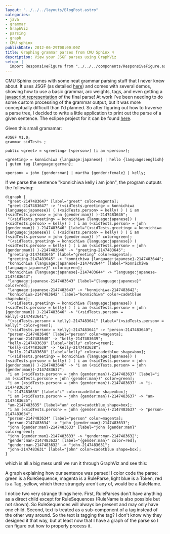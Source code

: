 ```yaml
---
layout: "../../../layouts/BlogPost.astro"
categories:
- java
- grammar
- GraphViz
- parsing
- graph
- CMU sphinx
publishDate: 2012-06-29T00:00:00Z
title: Graphing grammar parses from CMU Sphinx 4
description: View your JSGF parses using GraphViz
setup: |
  import ResponsiveFigure from "../../../components/ResponsiveFigure.astro"
---
```


CMU Sphinx comes with some neat grammar parsing stuff that I never knew about. It uses JSGF (as detailed [here](http://cmusphinx.sourceforge.net/sphinx4/javadoc/edu/cmu/sphinx/jsgf/JSGFGrammar.html)) and comes with several demos, showing how to use a basic grammar, arc weights, tags, and even getting a [javascript representation](http://cmusphinx.sourceforge.net/sphinx4/src/apps/edu/cmu/sphinx/demo/jsapi/tags/README.html) of the final parse! At work I've been needing to do some custom processing of the grammar output, but it was more conceptually difficult than I'd planned. So after figuring out how to traverse a parse tree, I decided to write a little application to print out the parse of a given sentence. The eclipse project for it can be found [here](https://sites.google.com/site/complingfiles/files/ParsePrinter.zip?attredirects=0&amp;d=1).

Given this small gramamar:

```plaintext
#JSGF V1.0;
grammar sidTests ;

public <greet> = <greeting> [<person>] [i am <person>];

<greeting> = konnichiwa {language:japanese} | hello {language:english} | guten tag {language:german};

<person> = john {gender:man} | martha {gender:female} | kelly;
```

If we parse the sentence "konnichiwa kelly i am john", the program outputs the following:

```plaintext
digraph {
 "greet-2147483647" [label="greet" color=magenta];
 "greet-2147483647" -> "(<sidTests.greeting> = konnichiwa {language:japanese}) ( (<sidTests.person> = kelly) ) ( i am (<sidTests.person> = john {gender:man}) )-2147483646";
 "(<sidTests.greeting> = konnichiwa {language:japanese}) ( (<sidTests.person> = kelly) ) ( i am (<sidTests.person> = john {gender:man}) )-2147483646" [label="(<sidTests.greeting> = konnichiwa {language:japanese}) ( (<sidTests.person> = kelly) ) ( i am (<sidTests.person> = john {gender:man}) )" color=green];
 "(<sidTests.greeting> = konnichiwa {language:japanese}) ( (<sidTests.person> = kelly) ) ( i am (<sidTests.person> = john {gender:man}) )-2147483646" -> "greeting-2147483645";
 "greeting-2147483645" [label="greeting" color=magenta];
 "greeting-2147483645" -> "konnichiwa {language:japanese}-2147483644";
 "konnichiwa {language:japanese}-2147483644" [label="konnichiwa {language:japanese}" color=green];
 "konnichiwa {language:japanese}-2147483644" -> "language:japanese-2147483643";
 "language:japanese-2147483643" [label="{language:japanese}" color=red];
 "language:japanese-2147483643" -> "konnichiwa-2147483642";
 "konnichiwa-2147483642" [label="konnichiwa" color=cadetblue shape=box];
 "(<sidTests.greeting> = konnichiwa {language:japanese}) ( (<sidTests.person> = kelly) ) ( i am (<sidTests.person> = john {gender:man}) )-2147483646" -> "(<sidTests.person> = kelly)-2147483641";
 "(<sidTests.person> = kelly)-2147483641" [label="(<sidTests.person> = kelly)" color=green];
 "(<sidTests.person> = kelly)-2147483641" -> "person-2147483640";
 "person-2147483640" [label="person" color=magenta];
 "person-2147483640" -> "kelly-2147483639";
 "kelly-2147483639" [label="kelly" color=green];
 "kelly-2147483639" -> "kelly-2147483638";
 "kelly-2147483638" [label="kelly" color=cadetblue shape=box];
 "(<sidTests.greeting> = konnichiwa {language:japanese}) ( (<sidTests.person> = kelly) ) ( i am (<sidTests.person> = john {gender:man}) )-2147483646" -> "i am (<sidTests.person> = john {gender:man})-2147483637";
 "i am (<sidTests.person> = john {gender:man})-2147483637" [label="i am (<sidTests.person> = john {gender:man})" color=green];
 "i am (<sidTests.person> = john {gender:man})-2147483637" -> "i-2147483636";
 "i-2147483636" [label="i" color=cadetblue shape=box];
 "i am (<sidTests.person> = john {gender:man})-2147483637" -> "am-2147483635";
 "am-2147483635" [label="am" color=cadetblue shape=box];
 "i am (<sidTests.person> = john {gender:man})-2147483637" -> "person-2147483634";
 "person-2147483634" [label="person" color=magenta];
 "person-2147483634" -> "john {gender:man}-2147483633";
 "john {gender:man}-2147483633" [label="john {gender:man}" color=green];
 "john {gender:man}-2147483633" -> "gender:man-2147483632";
 "gender:man-2147483632" [label="{gender:man}" color=red];
 "gender:man-2147483632" -> "john-2147483631";
 "john-2147483631" [label="john" color=cadetblue shape=box];
}
```

which is all a big mess until we run it through GraphViz and see this:

<!-- TODO: width="640" height="294" -->
<ResponsiveFigure
    class_="center"
    src="/assets/blog/jsgf_parse.jpg"
    alt="The sentence parse tree has a root node called 'greet' and three subtrees showing the three rules that were applied: there is a 'greeting' subtree containing 'konnichiwa', a 'person' subtree containing 'Kelly', and a third subtree containing 'I', 'am', and a further 'person' subtree containing 'John'. Unfortunately, if you require this alt text to know what is in the picture, I don't think dot graphs are going to help you at all. As I'm writing this alt text years later, I'm kicking myself for not generating the SVG instead so that blind users could inspect it themselves. Actually, I have no idea whether Graphviz is such a great tool at all from an accessibility standpoint."
    title="A graph of the JSGF sentence parse"/>

A graph explaining how our sentence was parsed! I color code the parse: green is a RuleSequence, magenta is a RuleParse, light blue is a Token, red is a Tag, yellow, which there strangely aren't any of, would be a RuleName.

I notice two very strange things here. First, RuleParses don't have anything as a direct child except for RuleSequences (RuleName is also possible but not shown). So RuleSequences will always be present and may only have one child. Second, text is treated as a sub-component of a tag instead of the other way around. So the text is tagging the tag? I don't know why they designed it that way, but at least now that I have a graph of the parse so I can figure out how to properly process it.
